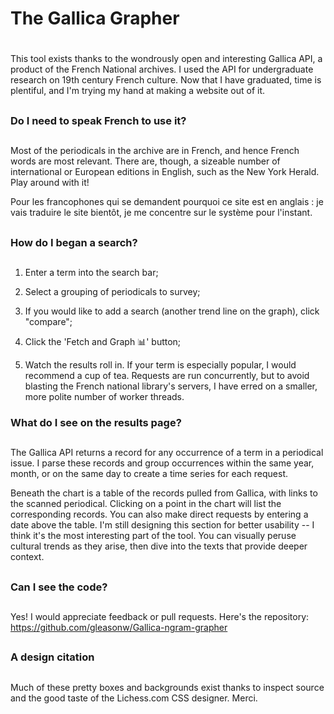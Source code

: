 # The Gallica Grapher
# 

This tool exists thanks to the wondrously open and interesting Gallica API,
a product of the French National archives. I used the API for undergraduate research on
19th century French culture. Now that I have
graduated, time is plentiful, and I'm trying my hand at making a website out of it.
## 
### Do I need to speak French to use it?
## 
Most of the periodicals in the archive are in French, and hence French words are most relevant. There are, though, a sizeable number of international or 
European editions in English, such as the New York Herald. Play around with it!  

Pour les francophones qui se demandent pourquoi ce site est en anglais : je vais traduire le site bientôt, je me concentre sur le système pour l'instant.

##
### How do I began a search?  
##  
1. Enter a term into the search bar;  


2. Select a grouping of periodicals to survey;
3. If you would like to add a search (another trend line on the graph), click "compare";
3. Click the 'Fetch and Graph 📊' button;
4. Watch the results roll in. If your term is especially popular, I would recommend a cup of tea. Requests are run concurrently, but to avoid 
blasting the French national library's servers, I have erred on a smaller, more polite number of worker threads.
### What do I see on the results page?
## 
The Gallica API returns a record for any occurrence of a term in a periodical issue. I parse these records
and group occurrences within the same year, month, or on the same day to create a time series for each request.  

Beneath the chart is a table of the records pulled from Gallica, with links to the scanned periodical. Clicking on
a point in the chart will list the corresponding records. You can also make direct requests by entering
a date above the table. I'm still designing this section for better usability -- I think it's the most
interesting part of the tool. You can visually peruse cultural trends as they arise, then dive into the texts that 
provide deeper context.
## 
### Can I see the code?
## 
Yes! I would appreciate feedback or pull requests. Here's the repository: https://github.com/gleasonw/Gallica-ngram-grapher
## 
### A design citation
##
Much of these pretty boxes and backgrounds exist thanks to inspect source and the good taste of the Lichess.com CSS designer. Merci.
